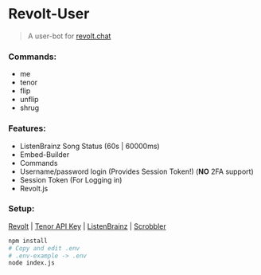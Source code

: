 # Revolt-User
> A user-bot for [revolt.chat](https://revolt.chat)

### Commands:
- me
- tenor
- flip
- unflip
- shrug

### Features:
- ListenBrainz Song Status (60s | 60000ms)
- Embed-Builder
- Commands
- Username/password login (Provides Session Token!) (**NO** 2FA support)
- Session Token (For Logging in)
- Revolt.js

### Setup:
[Revolt](https://revolt.chat)
| [Tenor API Key](https://google.com/?q=Tenor%20API%20Key)
| [ListenBrainz](https://listenbrainz.org/)
| [Scrobbler](https://web-scrobbler.com)

```bash
npm install
# Copy and edit .env
# .env-example -> .env
node index.js
```
